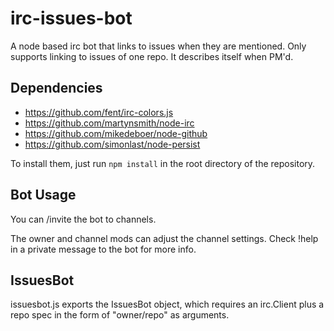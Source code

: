 irc-issues-bot
==============

A node based irc bot that links to issues when they are mentioned. Only supports linking to issues of one repo. It describes itself when PM'd.

Dependencies
------------
  * https://github.com/fent/irc-colors.js
  * https://github.com/martynsmith/node-irc
  * https://github.com/mikedeboer/node-github
  * https://github.com/simonlast/node-persist

To install them, just run `npm install` in the root directory of the repository.

Bot Usage
---------
You can /invite the bot to channels.

The owner and channel mods can adjust the channel settings. Check !help in a
private message to the bot for more info.

IssuesBot
---------
issuesbot.js exports the IssuesBot object, which requires an irc.Client plus a repo spec in the form of "owner/repo" as arguments.
